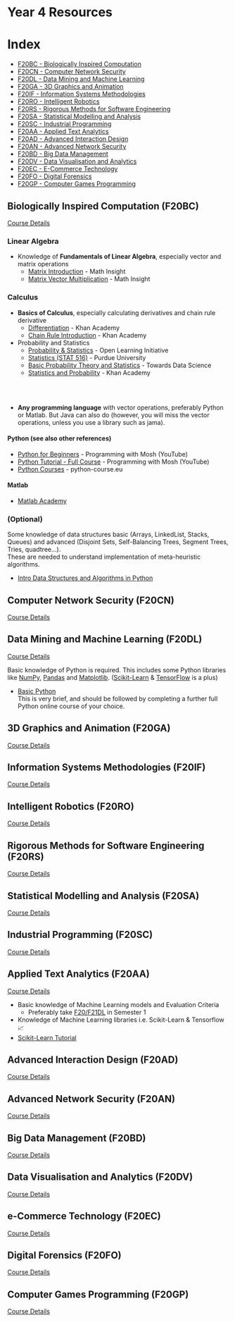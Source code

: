 # Year 4 Resources

# Index
<!-- no toc -->
- [F20BC - Biologically Inspired Computation](#biologically-inspired-computation-f20bc)
- [F20CN - Computer Network Security](#computer-network-security-f20cn)
- [F20DL - Data Mining and Machine Learning](#data-mining-and-machine-learning-f20dl)
- [F20GA - 3D Graphics and Animation](#3d-graphics-and-animation-f20ga)
- [F20IF - Information Systems Methodologies](#information-systems-methodologies-f20if)
- [F20RO - Intelligent Robotics](#intelligent-robotics-f20ro)
- [F20RS - Rigorous Methods for Software Engineering](#rigorous-methods-for-software-engineering-f20rs)
- [F20SA - Statistical Modelling and Analysis](#statistical-modelling-and-analysis-f20sa)
- [F20SC - Industrial Programming](#industrial-programming-f20sc)
- [F20AA - Applied Text Analytics](#applied-text-analytics-f20aa)
- [F20AD - Advanced Interaction Design](#advanced-interaction-design-f20ad)
- [F20AN - Advanced Network Security](#advanced-network-security-f20an)
- [F20BD - Big Data Management](#big-data-management-f20bd)
- [F20DV - Data Visualisation and Analytics](#data-visualisation-and-analytics-f20dv)
- [F20EC - E-Commerce Technology](#e-commerce-technology-f20ec)
- [F20FO - Digital Forensics](#digital-forensics-f20fo)
- [F20GP - Computer Games Programming](#computer-games-programming-f20gp)

## Biologically Inspired Computation (F20BC)

[Course Details](https://www.hw.ac.uk/documents/pams/202122/F20BC_202122.pdf)

### Linear Algebra
- Knowledge of **Fundamentals of Linear Algebra**, especially vector and matrix operations
  - [Matrix Introduction](https://mathinsight.org/matrix_introduction) - Math Insight
  - [Matrix Vector Multiplication](https://mathinsight.org/matrix_vector_multiplication) - Math Insight

### Calculus
- **Basics of Calculus**, especially calculating derivatives and chain rule derivative
  - [Differentiation](https://www.khanacademy.org/math/ap-calculus-ab/ab-differentiation-2-new) - Khan Academy
  - [Chain Rule Introduction](https://www.khanacademy.org/math/ap-calculus-ab/ab-differentiation-2-new/ab-3-1a/v/chain-rule-introduction) - Khan Academy
- Probability and Statistics
  - [Probability & Statistics](https://oli.cmu.edu/courses/probability-statistics-open-free/) - Open Learning Initiative
  - [Statistics (STAT 516)](https://www.stat.purdue.edu/~mlevins/courses/STAT%20516/notes.html) - Purdue University
  - [Basic Probability Theory and Statistics](https://towardsdatascience.com/basic-probability-theory-and-statistics-3105ab637213) - Towards Data Science
  - [Statistics and Probability](https://www.khanacademy.org/math/statistics-probability) - Khan Academy
<br>
<br>

- **Any programming language** with vector operations, preferably Python or Matlab. But Java can also do (however, you will miss the vector operations, unless you use a library such as jama).
#### Python (see also other references)
  - [Python for Beginners](https://www.youtube.com/watch?v=kqtD5dpn9C8) - Programming with Mosh (YouTube)
  - [Python Tutorial - Full Course](https://www.youtube.com/watch?v=_uQrJ0TkZlc) - Programming with Mosh (YouTube)
  - [Python Courses](https://python-course.eu/) - python-course.eu

#### Matlab
  - [Matlab Academy](https://matlabacademy.mathworks.com/)

### (**Optional**)
Some knowledge of data structures basic (Arrays, LinkedList, Stacks, Queues) and advanced (Disjoint Sets, Self-Balancing Trees, Segment Trees, Tries, quadtree...).<br>
These are needed to understand implementation of meta-heuristic algorithms.

- [Intro Data Structures and Algorithms in Python](https://www.udacity.com/course/data-structures-and-algorithms-in-python--ud513)


## Computer Network Security (F20CN)
[Course Details](https://www.hw.ac.uk/documents/pams/202122/F20CN_202122.pdf)

## Data Mining and Machine Learning (F20DL)
[Course Details](https://www.hw.ac.uk/documents/pams/202122/F20DL_202122.pdf)

Basic knowledge of Python is required. This includes some Python libraries like [NumPy](https://numpy.org/), [Pandas](https://pandas.pydata.org/) and [Matplotlib](https://matplotlib.org/). ([Scikit-Learn](https://scikit-learn.org/) & [TensorFlow](https://www.tensorflow.org/) is a plus)

- [Basic Python](https://cognitiveclass.ai/courses/python-for-data-science)<br>
This is very brief, and should be followed by completing a further full Python online course of your choice.

<!-- - Basic Knowledge of Python including Python libraries like
  - NumP
  - Pandas
  - Matplotlib
  - Scikit-Learn & TensorFlow is a plus -->

## 3D Graphics and Animation (F20GA)
[Course Details](https://www.hw.ac.uk/documents/pams/202122/F20GA_202122.pdf)

## Information Systems Methodologies (F20IF)
[Course Details](https://www.hw.ac.uk/documents/pams/202122/F20IF_202122.pdf)

## Intelligent Robotics (F20RO)
[Course Details](https://www.hw.ac.uk/documents/pams/202122/F20RO_202122.pdf)

## Rigorous Methods for Software Engineering (F20RS)
[Course Details](https://www.hw.ac.uk/documents/pams/202122/F20RS_202122.pdf)

## Statistical Modelling and Analysis (F20SA)
[Course Details](https://www.hw.ac.uk/documents/pams/202122/F20SA_202122.pdf)

## Industrial Programming (F20SC)
[Course Details](https://www.hw.ac.uk/documents/pams/202122/F20SC_202122.pdf)

## Applied Text Analytics (F20AA)
[Course Details](https://www.hw.ac.uk/documents/pams/202122/F20AA_202122.pdf)

- Basic knowledge of Machine Learning models and Evaluation Criteria
  - Preferably take [F20/F21DL](#data-mining-and-machine-learning-f20dl) in Semester 1
- Knowledge of Machine Learning libraries i.e. Scikit-Learn & Tensorflow 📈
- [Scikit-Learn Tutorial](https://scikit-learn.org/stable/tutorial/basic/tutorial.html)

## Advanced Interaction Design (F20AD)
[Course Details](https://www.hw.ac.uk/documents/pams/202122/F2_202122.pdf)

## Advanced Network Security (F20AN)
[Course Details](https://www.hw.ac.uk/documents/pams/202122/F20AN_202122.pdf)

## Big Data Management (F20BD)
[Course Details](https://www.hw.ac.uk/documents/pams/202122/F20BD_202122.pdf)

## Data Visualisation and Analytics (F20DV)
[Course Details](https://www.hw.ac.uk/documents/pams/202122/F20DV_202122.pdf)

## e-Commerce Technology (F20EC)
[Course Details](https://www.hw.ac.uk/documents/pams/202122/F20EC_202122.pdf)

## Digital Forensics (F20FO)
[Course Details](https://www.hw.ac.uk/documents/pams/202122/F20FO_202122.pdf)

## Computer Games Programming (F20GP)
[Course Details](https://www.hw.ac.uk/documents/pams/202122/F20GP_202122.pdf)
